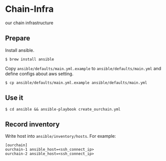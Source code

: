 # Chain-Infra
our chain infrastructure

## Prepare
Install ansible.
```shell
$ brew install ansible
```
Copy `ansible/defaults/main.yml.example` to `ansible/defaults/main.yml` and define configs about aws setting.
```shell
$ cp ansible/defaults/main.yml.example ansible/defaults/main.yml
```

## Use it
```shell
$ cd ansible && ansible-playbook create_ourchain.yml
```

## Record inventory
Write host into `ansible/inventory/hosts`. For example:
```
[ourchain]
ourchain-1 ansible_host=<ssh_connect_ip>
ourchain-2 ansible_host=<ssh_connect_ip>
```
